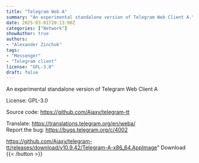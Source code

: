 ```yaml
---
title: "Telegram Web A"
summary: "An experimental standalone version of Telegram Web Client A."
date: 2025-03-01T20:13:00Z
categories: ["Network"]
showAuthor: true
authors:
- "Alexander Zinchuk"
tags: 
- "Messenger"
- "Telegram client"
license: "GPL-3.0"
draft: false
---
```


An experimental standalone version of Telegram Web Client A

License: GPL-3.0

Source code: <https://github.com/Ajaxy/telegram-tt>

Translate: <https://translations.telegram.org/en/weba/>  
Report the bug: <https://bugs.telegram.org/c/4002>  

https://github.com/Ajaxy/telegram-tt/releases/download/v10.9.42/Telegram-A-x86_64.AppImage" 
Download
{{< /button >}}